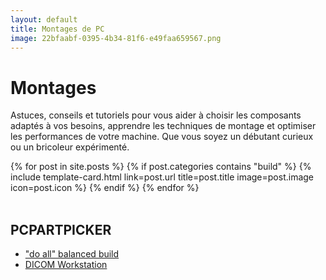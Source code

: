 ```yaml
---
layout: default
title: Montages de PC
image: 22bfaabf-0395-4b34-81f6-e49faa659567.png
---
```


# Montages

Astuces, conseils et tutoriels pour vous aider à choisir les composants adaptés à vos besoins, apprendre les techniques de montage et optimiser les performances de votre machine. Que vous soyez un débutant curieux ou un bricoleur expérimenté.

<div class="row row-cols-1 row-cols-md-2 g-4">
{% for post in site.posts %}
  {% if post.categories contains "build" %}
    {% include template-card.html link=post.url title=post.title image=post.image icon=post.icon %}
  {% endif %}
{% endfor %}
</div>

<br>

## PCPARTPICKER

- ["do all" balanced build](https://fr.pcpartpicker.com/b/GxL2FT)
- [DICOM Workstation](https://fr.pcpartpicker.com/b/vwcTwP)

<br>
<br>